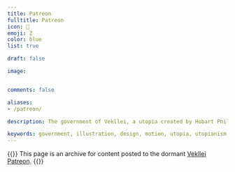 ```yaml
---
title: Patreon
fulltitle: Patreon
icon: 🌸
emoji: Ζ
color: blue
list: true

draft: false

image:


comments: false

aliases:
- /patreon/

description: The government of Vekllei, a utopia created by Hobart Phillips.

keywords: government, illustration, design, motion, utopia, utopianism, art, comics, comic, hobart, phillips, vekllei, millmint
---
```

{{<note panel >}}
This page is an archive for content posted to the dormant [Vekllei Patreon](https://patreon.com/vekllei).
{{</note>}}
